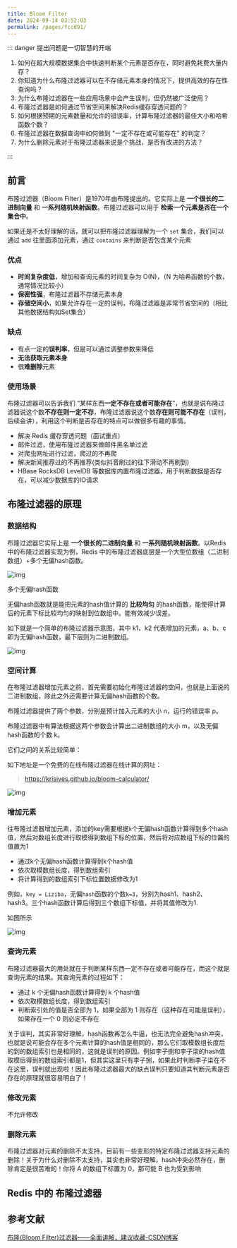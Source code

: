 ```yaml
---
title: Bloom Filter
date: 2024-09-14 03:52:03
permalink: /pages/fccd91/
---
```

::: danger 提出问题是一切智慧的开端

1. 如何在超大规模数据集合中快速判断某个元素是否存在，同时避免耗费大量内存？
2. 你知道为什么布隆过滤器可以在不存储元素本身的情况下，提供高效的存在性查询吗？
3. 为什么布隆过滤器在一些应用场景中会产生误判，但仍然被广泛使用？
4. 布隆过滤器是如何通过节省空间来解决Redis缓存穿透问题的？
5. 如何根据预期的元素数量和允许的错误率，计算布隆过滤器的最佳大小和哈希函数个数？
6. 布隆过滤器在数据查询中如何做到 "一定不存在或可能存在" 的判定？
7. 为什么删除元素对于布隆过滤器来说是个挑战，是否有改进的方法？

:::

## 前言

布隆过滤器（Bloom Filter）是1970年由布隆提出的。它实际上是 **一个很长的二进制向量** 和 **一系列随机映射函数**。布隆过滤器可以用于 **检索一个元素是否在一个集合中**。

如果还是不太好理解的话，就可以把布隆过滤器理解为一个 `set` 集合，我们可以通过 `add` 往里面添加元素，通过 `contains` 来判断是否包含某个元素

### 优点

- **时间复杂度低**，增加和查询元素的时间复杂为 O(N)，（N 为哈希函数的个数，通常情况比较小）
- **保密性强**，布隆过滤器不存储元素本身
- **存储空间小**，如果允许存在一定的误判，布隆过滤器是非常节省空间的（相比其他数据结构如Set集合）

### 缺点

- 有点一定的**误判率**，但是可以通过调整参数来降低
- **无法获取元素本身**
- 很**难删除**元素

### 使用场景

布隆过滤器可以告诉我们 “某样东西**一定不存在或者可能存在**”，也就是说布隆过滤器说这个数**不存在则一定不存**，布隆过滤器说这个数**存在则可能不存在**（误判，后续会讲），利用这个判断是否存在的特点可以做很多有趣的事情。

- 解决 Redis 缓存穿透问题（面试重点）
- 邮件过滤，使用布隆过滤器来做邮件黑名单过滤
- 对爬虫网址进行过滤，爬过的不再爬
- 解决新闻推荐过的不再推荐(类似抖音刷过的往下滑动不再刷到)
- HBase RocksDB LevelDB 等数据库内置布隆过滤器，用于判断数据是否存在，可以减少数据库的IO请求

## 布隆过滤器的原理

### 数据结构

布隆过滤器它实际上是 **一个很长的二进制向量** 和 **一系列随机映射函数**。以Redis中的布隆过滤器实现为例，Redis 中的布隆过滤器底层是一个大型位数组（二进制数组）+多个无偏hash函数。

![img](https://echo798.oss-cn-shenzhen.aliyuncs.com/img/202409141132367.png)

多个无偏hash函数

无偏hash函数就是能把元素的hash值计算的 **比较均匀** 的hash函数，能使得计算后的元素下标比较均匀的映射到位数组中。能有效减少误差。

如下就是一个简单的布隆过滤器示意图，其中 k1、k2 代表增加的元素，a、b、c即为无偏hash函数，最下层则为二进制数组。

![img](https://echo798.oss-cn-shenzhen.aliyuncs.com/img/202409141132401.png)

### 空间计算

在布隆过滤器增加元素之前，首先需要初始化布隆过滤器的空间，也就是上面说的二进制数组，除此之外还需要计算无偏hash函数的个数。

布隆过滤器提供了两个参数，分别是预计加入元素的大小 n，运行的错误率 p。

布隆过滤器中有算法根据这两个参数会计算出二进制数组的大小 m，以及无偏hash函数的个数 k。

它们之间的关系比较简单：

如下地址是一个免费的在线布隆过滤器在线计算的网址：

> https://krisives.github.io/bloom-calculator/

![img](https://echo798.oss-cn-shenzhen.aliyuncs.com/img/202409141132411.png)

### 增加元素

往布隆过滤器增加元素，添加的key需要根据`k`个无偏hash函数计算得到多个hash值，然后对数组长度进行取模得到数组下标的位置，然后将对应数组下标的位置的值置为1

- 通过k个无偏hash函数计算得到k个hash值
- 依次取模数组长度，得到数组索引
- 将计算得到的数组索引下标位置数据修改为1

例如，`key = Liziba`，无偏`hash`函数的个数`k=3`，分别为hash1、hash2、hash3。三个hash函数计算后得到三个数组下标值，并将其值修改为1.

如图所示

![img](https://echo798.oss-cn-shenzhen.aliyuncs.com/img/202409141132392.png)

### 查询元素

布隆过滤器最大的用处就在于判断某样东西一定不存在或者可能存在，而这个就是查询元素的结果。其查询元素的过程如下：

- 通过 k 个无偏hash函数计算得到 k 个hash值
- 依次取模数组长度，得到数组索引
- 判断索引处的值是否全部为 1，如果全部为 1 则存在（这种存在可能是误判），如果存在一个 0 则必定不存在

关于误判，其实非常好理解，hash函数再怎么牛逼，也无法完全避免hash冲突，也就是说可能会存在多个元素计算的hash值是相同的，那么它们取模数组长度后的到的数组索引也是相同的，这就是误判的原因。例如李子捌和李子柒的hash值取模后得到的数组索引都是1，但其实这里只有李子捌，如果此时判断李子柒在不在这里，误判就出现啦！因此布隆过滤器最大的缺点误判只要知道其判断元素是否存在的原理就很容易明白了！

### 修改元素

不允许修改

### 删除元素

布隆过滤器对元素的删除不太支持，目前有一些变形的特定布隆过滤器支持元素的删除！关于为什么对删除不太支持，其实也非常好理解，hash冲突必然存在，删除肯定是很苦难的！你将 A 的数组下标置为 0，那可能 B 也为受到影响

## Redis 中的 布隆过滤器

## 参考文献

[布隆(Bloom Filter)过滤器——全面讲解，建议收藏-CSDN博客](https://blog.csdn.net/qq_41125219/article/details/119982158)
